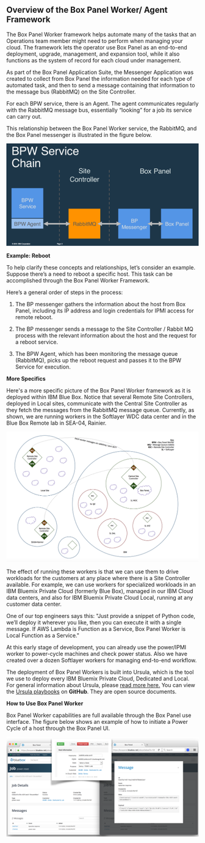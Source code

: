## Overview of the Box Panel Worker/ Agent Framework

The Box Panel Worker framework helps automate many of the tasks that an Operations team member might need to perform when managing your cloud. The framework lets the operator use Box Panel as an end-to-end deployment, upgrade, management, and expansion tool, while it also functions as the system of record for each cloud under management.

As part of the Box Panel Application Suite, the Messenger Application was created to collect from Box Panel the information needed for each type of automated task, and then to send a message containing that information to the message bus (RabbitMQ) on the Site Controller.

For each BPW service, there is an Agent. The agent communicates regularly with the RabbitMQ message bus, essentially “looking” for a job its service can carry out.

This relationship between the Box Panel Worker service, the RabbitMQ, and the Box Panel messenger is illustrated in the figure below.

![BPW figure](https://github.com/IBM-Blue-Box-Help/help-documentation/blob/gh-pages/img/Box-Panel-Worker-Overview.png)


**Example: Reboot**

To help clarify these concepts and relationships, let’s consider an example. Suppose there’s a need to reboot a specific host. This task can be accomplished through the Box Panel Worker Framework.

Here’s a general order of steps in the process:

1. The BP messenger gathers the information about the host from Box Panel, including its IP address and login credentials for IPMI access for remote reboot.

2. The BP messenger sends a message to the Site Controller / Rabbit MQ process with the relevant information about the host and the request for a reboot service.

3. The BPW Agent, which has been monitoring the message queue (RabbitMQ), picks up the reboot request and passes it to the BPW Service for execution.

**More Specifics**

Here's a more specific picture of the Box Panel Worker framework as it is deployed within IBM Blue Box. Notice that several Remote Site Controllers, deployed in Local sites, communicate with the Central Site Controller as they fetch the messages from the RabbitMQ message queue. Currently, as shown, we are running workers in the Softlayer WDC data center and in the Blue Box Remote lab in SEA-04, Rainier.

![Specific figure](https://github.com/IBM-Blue-Box-Help/help-documentation/blob/gh-pages/img/Galtenberg-BPW-Figure.png)

The effect of running these workers is that we can use them to drive workloads for the customers at any place where there is a Site Controller available. For example, we can use workers for specialized workloads in an IBM Bluemix Private Cloud (formerly Blue Box), managed in our IBM Cloud data centers, and also for IBM Bluemix Private Cloud Local, running at any customer data center.

One of our top engineers says this:
 "Just provide a snippet of Python code, we’ll deploy it wherever you like, then you can execute it
with a single message. If AWS Lambda is Function as a Service, Box Panel Worker is Local Function as a Service."

At this early stage of development, you can already use the power/IPMI worker to power-cycle machines and check power status. Also we have created over a dozen Softlayer workers for managing end-to-end workflow. 

The deployment of Box Panel Workers is built into Ursula, which is the tool we use to deploy every IBM Bluemix Private Cloud, Dedicated and Local. For general information about Ursula, please [read more here.](http://ibm-blue-box-help.github.io/help-documentation/gettingstarted/commontech/general_product_overview/) You can view the [Ursula playbooks](https://github.com/blueboxgroup/ursula) on **GitHub**. They are open source documents.

**How to Use Box Panel Worker**

Box Panel Worker capabilities are full available through the Box Panel use interface. The figure below shows an example of how to initiate a Power Cycle of a host through the Box Panel UI.

![Box Panel UI figure](https://github.com/IBM-Blue-Box-Help/help-documentation/blob/gh-pages/img/Box-panel-worker-ui.png)
